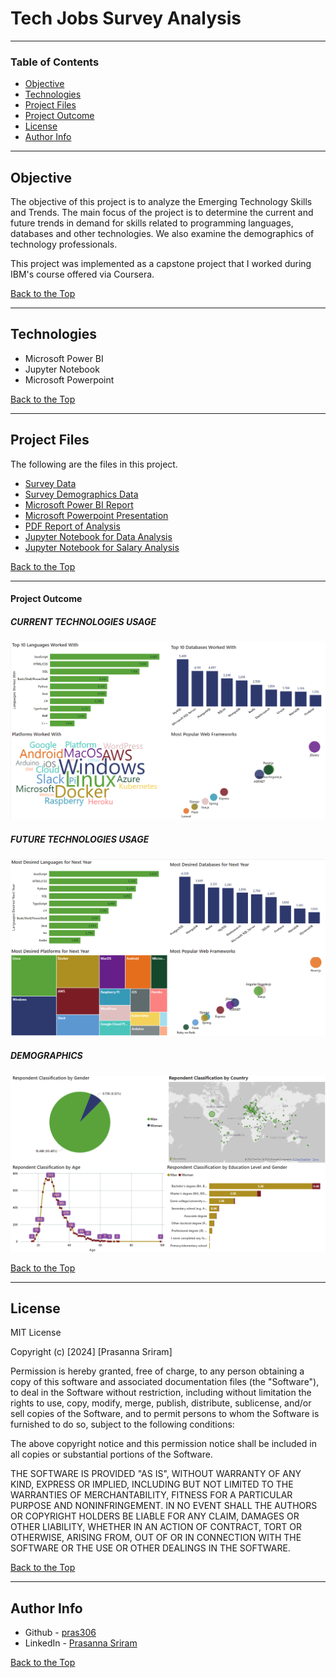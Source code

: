 # Tech Jobs Survey Analysis 

---

### Table of Contents

- [Objective](#objective)
- [Technologies](#technologies)
- [Project Files](#project-files)
- [Project Outcome](#project-outcome)
- [License](#license)
- [Author Info](#author-info)

---

## Objective

The objective of this project is to analyze the Emerging Technology Skills and Trends. The main focus of the project is to determine the current and future trends in demand for skills related to programming languages, databases and other technologies. We also examine the demographics of technology professionals.

This project was implemented as a capstone project that I worked during IBM's course offered via Coursera.

[Back to the Top](#tech-jobs-survey-analysis)

---

## Technologies

- Microsoft Power BI
- Jupyter Notebook
- Microsoft Powerpoint

[Back to the Top](#tech-jobs-survey-analysis)

---

## Project Files

The following are the files in this project.

- [Survey Data](/data/m5_survey_data_technologies_normalised.csv)
- [Survey Demographics Data](/data/m5_survey_data_demographics.csv)
- [Microsoft Power BI Report](/FinalProjectReport.pbix)
- [Microsoft Powerpoint Presentation](/DataAnalystPresentation.pptx)
- [PDF Report of Analysis](/DataAnalystPresentation.pdf)
- [Jupyter Notebook for Data Analysis](/Tech-Survey-Data-Analysis.ipynb)
- [Jupyter Notebook for Salary Analysis](/Tech-Survey-Salary-Analysis.ipynb)

[Back to the Top](#tech-jobs-survey-analysis)

---

#### Project Outcome

##### **CURRENT TECHNOLOGIES USAGE**
![Current Technologies Usage](/images/dashboard-images/CurrentTechnologies.png)

##### **FUTURE TECHNOLOGIES USAGE**
![Future Technologies Usage](/images/dashboard-images/FutureTechnologies.png)

##### **DEMOGRAPHICS**
![Demographics](/images/dashboard-images/Demographics.png)

[Back to the Top](#tech-jobs-survey-analysis)

---

## License

MIT License

Copyright (c) [2024] [Prasanna Sriram]

Permission is hereby granted, free of charge, to any person obtaining a copy
of this software and associated documentation files (the "Software"), to deal
in the Software without restriction, including without limitation the rights
to use, copy, modify, merge, publish, distribute, sublicense, and/or sell
copies of the Software, and to permit persons to whom the Software is
furnished to do so, subject to the following conditions:

The above copyright notice and this permission notice shall be included in all
copies or substantial portions of the Software.

THE SOFTWARE IS PROVIDED "AS IS", WITHOUT WARRANTY OF ANY KIND, EXPRESS OR
IMPLIED, INCLUDING BUT NOT LIMITED TO THE WARRANTIES OF MERCHANTABILITY,
FITNESS FOR A PARTICULAR PURPOSE AND NONINFRINGEMENT. IN NO EVENT SHALL THE
AUTHORS OR COPYRIGHT HOLDERS BE LIABLE FOR ANY CLAIM, DAMAGES OR OTHER
LIABILITY, WHETHER IN AN ACTION OF CONTRACT, TORT OR OTHERWISE, ARISING FROM,
OUT OF OR IN CONNECTION WITH THE SOFTWARE OR THE USE OR OTHER DEALINGS IN THE
SOFTWARE.

[Back to the Top](#tech-jobs-survey-analysis)

---

## Author Info

- Github - [pras306](https://github.com/pras306)
- LinkedIn - [Prasanna Sriram](https://www.linkedin.com/in/prasanna-sriram/)

[Back to the Top](#tech-jobs-survey-analysis)
